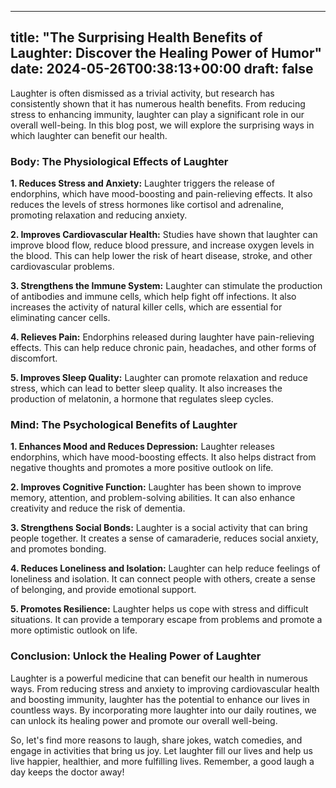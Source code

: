 
---
title: "The Surprising Health Benefits of Laughter: Discover the Healing Power of Humor"
date: 2024-05-26T00:38:13+00:00
draft: false
---

Laughter is often dismissed as a trivial activity, but research has consistently shown that it has numerous health benefits. From reducing stress to enhancing immunity, laughter can play a significant role in our overall well-being. In this blog post, we will explore the surprising ways in which laughter can benefit our health.

### Body: The Physiological Effects of Laughter

**1. Reduces Stress and Anxiety:**
Laughter triggers the release of endorphins, which have mood-boosting and pain-relieving effects. It also reduces the levels of stress hormones like cortisol and adrenaline, promoting relaxation and reducing anxiety.

**2. Improves Cardiovascular Health:**
Studies have shown that laughter can improve blood flow, reduce blood pressure, and increase oxygen levels in the blood. This can help lower the risk of heart disease, stroke, and other cardiovascular problems.

**3. Strengthens the Immune System:**
Laughter can stimulate the production of antibodies and immune cells, which help fight off infections. It also increases the activity of natural killer cells, which are essential for eliminating cancer cells.

**4. Relieves Pain:**
Endorphins released during laughter have pain-relieving effects. This can help reduce chronic pain, headaches, and other forms of discomfort.

**5. Improves Sleep Quality:**
Laughter can promote relaxation and reduce stress, which can lead to better sleep quality. It also increases the production of melatonin, a hormone that regulates sleep cycles.

### Mind: The Psychological Benefits of Laughter

**1. Enhances Mood and Reduces Depression:**
Laughter releases endorphins, which have mood-boosting effects. It also helps distract from negative thoughts and promotes a more positive outlook on life.

**2. Improves Cognitive Function:**
Laughter has been shown to improve memory, attention, and problem-solving abilities. It can also enhance creativity and reduce the risk of dementia.

**3. Strengthens Social Bonds:**
Laughter is a social activity that can bring people together. It creates a sense of camaraderie, reduces social anxiety, and promotes bonding.

**4. Reduces Loneliness and Isolation:**
Laughter can help reduce feelings of loneliness and isolation. It can connect people with others, create a sense of belonging, and provide emotional support.

**5. Promotes Resilience:**
Laughter helps us cope with stress and difficult situations. It can provide a temporary escape from problems and promote a more optimistic outlook on life.

### Conclusion: Unlock the Healing Power of Laughter

Laughter is a powerful medicine that can benefit our health in numerous ways. From reducing stress and anxiety to improving cardiovascular health and boosting immunity, laughter has the potential to enhance our lives in countless ways. By incorporating more laughter into our daily routines, we can unlock its healing power and promote our overall well-being.

So, let's find more reasons to laugh, share jokes, watch comedies, and engage in activities that bring us joy. Let laughter fill our lives and help us live happier, healthier, and more fulfilling lives. Remember, a good laugh a day keeps the doctor away!